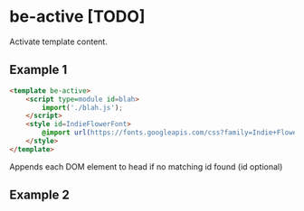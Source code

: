 # be-active [TODO]

Activate template content.

## Example 1

```html
<template be-active>
    <script type=module id=blah>
        import('./blah.js');
    </script>
    <style id=IndieFlowerFont>
        @import url(https://fonts.googleapis.com/css?family=Indie+Flower);
    </style>
</template>
```

Appends each DOM element to head if no matching id found (id optional)

## Example 2